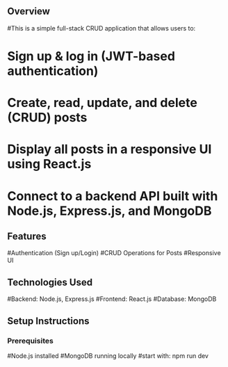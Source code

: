 ## Overview
#This is a simple full-stack CRUD application that allows users to:

# Sign up & log in (JWT-based authentication)
# Create, read, update, and delete (CRUD) posts
# Display all posts in a responsive UI using React.js
# Connect to a backend API built with Node.js, Express.js, and MongoDB

## Features
#Authentication (Sign up/Login)
#CRUD Operations for Posts
#Responsive UI

 ## Technologies Used
 #Backend: Node.js, Express.js
 #Frontend: React.js
 #Database: MongoDB


## Setup Instructions
### Prerequisites
#Node.js installed
#MongoDB running locally
#start with: npm run dev  
